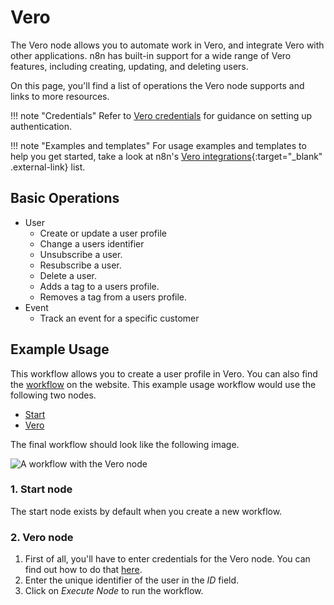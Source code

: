 # Vero

The Vero node allows you to automate work in Vero, and integrate Vero with other applications. n8n has built-in support for a wide range of Vero features, including creating, updating, and deleting users. 

On this page, you'll find a list of operations the Vero node supports and links to more resources.

!!! note "Credentials"
    Refer to [Vero credentials](/integrations/builtin/credentials/vero/) for guidance on setting up authentication. 

!!! note "Examples and templates"
    For usage examples and templates to help you get started, take a look at n8n's [Vero integrations](https://n8n.io/integrations/vero/){:target="_blank" .external-link} list.


## Basic Operations

* User
    * Create or update a user profile
    * Change a users identifier
    * Unsubscribe a user.
    * Resubscribe a user.
    * Delete a user.
    * Adds a tag to a users profile.
    * Removes a tag from a users profile.
* Event
    * Track an event for a specific customer


## Example Usage

This workflow allows you to create a user profile in Vero. You can also find the [workflow](https://n8n.io/workflows/499) on the website. This example usage workflow would use the following two nodes.
- [Start](/integrations/builtin/core-nodes/n8n-nodes-base.start/)
- [Vero]()

The final workflow should look like the following image.

![A workflow with the Vero node](/_images/integrations/builtin/app-nodes/vero/workflow.png)

### 1. Start node

The start node exists by default when you create a new workflow.

### 2. Vero node

1. First of all, you'll have to enter credentials for the Vero node. You can find out how to do that [here](/integrations/builtin/credentials/vero/).
2. Enter the unique identifier of the user in the *ID* field.
3. Click on *Execute Node* to run the workflow.
